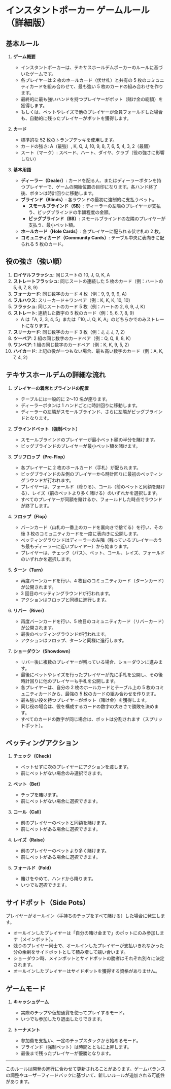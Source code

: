 # インスタントポーカー ゲームルール（詳細版）

## 基本ルール

1. **ゲーム概要**

   - インスタントポーカーは、テキサスホールデムポーカーのルールに基づいたゲームです。
   - 各プレイヤーは 2 枚のホールカード（伏せ札）と共有の 5 枚のコミュニティカードを組み合わせて、最も強い 5 枚のカードの組み合わせを作ります。
   - 最終的に最も強いハンドを持つプレイヤーがポット（賭け金の総額）を獲得します。
   - もしくは、ベットやレイズで他のプレイヤーが全員フォールドした場合も、自動的に残ったプレイヤーがポットを獲得します。

2. **カード**

   - 標準的な 52 枚のトランプデッキを使用します。
   - カードの強さ: A（最強）, K, Q, J, 10, 9, 8, 7, 6, 5, 4, 3, 2（最弱）
   - スート（マーク）: スペード、ハート、ダイヤ、クラブ（役の強さに影響しない）

3. **基本用語**

   - **ディーラー（Dealer）**: カードを配る人、またはディーラーボタンを持つプレイヤーで、ゲームの開始位置の目印になります。各ハンド終了後、ボタンは時計回りに移動します。
   - **ブラインド（Blinds）**: 各ラウンドの最初に強制的に支払うベット。
     - **スモールブラインド（SB）**: ディーラーの左隣のプレイヤーが支払う、ビッグブラインドの半額程度の金額。
     - **ビッグブラインド（BB）**: スモールブラインドの左隣のプレイヤーが支払う、最小ベット額。
   - **ホールカード（Hole Cards）**: 各プレイヤーに配られる伏せ札の 2 枚。
   - **コミュニティカード（Community Cards）**: テーブル中央に表向きに配られる 5 枚のカード。

## 役の強さ（強い順）

1. **ロイヤルフラッシュ**: 同じスートの 10, J, Q, K, A
2. **ストレートフラッシュ**: 同じスートの連続した 5 枚のカード（例：ハートの 5, 6, 7, 8, 9）
3. **フォーカード**: 同じ数字のカード 4 枚（例：9, 9, 9, 9, A）
4. **フルハウス**: スリーカード＋ワンペア（例：K, K, K, 10, 10）
5. **フラッシュ**: 同じスートのカード 5 枚（例：ハートの 2, 6, 9, J, K）
6. **ストレート**: 連続した数字の 5 枚のカード（例：5, 6, 7, 8, 9）
   - A は「A, 2, 3, 4, 5」または「10, J, Q, K, A」のどちらかでのみストレートになります。
7. **スリーカード**: 同じ数字のカード 3 枚（例：J, J, J, 7, 2）
8. **ツーペア**: 2 組の同じ数字のカードペア（例：Q, Q, 8, 8, K）
9. **ワンペア**: 1 組の同じ数字のカードペア（例：K, K, 9, 5, 2）
10. **ハイカード**: 上記の役が一つもない場合、最も高い数字のカード（例：A, K, 7, 4, 2）

## テキサスホールデムの詳細な流れ

1. **プレイヤーの着席とブラインドの配置**

   - テーブルには一般的に 2〜10 名が座ります。
   - ディーラーボタンは 1 ハンドごとに時計回りに移動します。
   - ディーラーの左隣がスモールブラインド、さらに左隣がビッグブラインドとなります。

2. **ブラインドベット（強制ベット）**

   - スモールブラインドのプレイヤーが最小ベット額の半分を賭けます。
   - ビッグブラインドのプレイヤーが最小ベット額を賭けます。

3. **プリフロップ（Pre-Flop）**

   - 各プレイヤーに 2 枚のホールカード（手札）が配られます。
   - ビッグブラインドの左側のプレイヤーから時計回りに最初のベッティングラウンドが行われます。
   - プレイヤーは、フォールド（降りる）、コール（前のベットと同額を賭ける）、レイズ（前のベットより多く賭ける）のいずれかを選択します。
   - すべてのプレイヤーが同額を賭けるか、フォールドした時点でラウンドが終了します。

4. **フロップ（Flop）**

   - バーンカード（山札の一番上のカードを裏向きで捨てる）を行い、その後 3 枚のコミュニティカードを一度に表向きに公開します。
   - ベッティングラウンドはディーラーの左隣（残っているプレイヤーのうち最もディーラーに近いプレイヤー）から始まります。
   - プレイヤーは、チェック（パス）、ベット、コール、レイズ、フォールドのいずれかを選択します。

5. **ターン（Turn）**

   - 再度バーンカードを行い、4 枚目のコミュニティカード（ターンカード）が公開されます。
   - 3 回目のベッティングラウンドが行われます。
   - アクションはフロップと同様に進行します。

6. **リバー（River）**

   - 再度バーンカードを行い、5 枚目のコミュニティカード（リバーカード）が公開されます。
   - 最後のベッティングラウンドが行われます。
   - アクションはフロップ、ターンと同様に進行します。

7. **ショーダウン（Showdown）**
   - リバー後に複数のプレイヤーが残っている場合、ショーダウンに進みます。
   - 最後にベットやレイズを行ったプレイヤーが先に手札を公開し、その後時計回りに他のプレイヤーも手札を公開します。
   - 各プレイヤーは、自分の 2 枚のホールカードとテーブル上の 5 枚のコミュニティカードから、最強の 5 枚のカードの組み合わせを作ります。
   - 最も強い役を持つプレイヤーがポット（賭け金）を獲得します。
   - 同じ役の場合は、役を構成するカードの数字の大きさで勝敗を決めます。
   - すべてのカードの数字が同じ場合は、ポットは分割されます（スプリットポット）。

## ベッティングアクション

1. **チェック（Check）**

   - ベットせずに次のプレイヤーにアクションを渡します。
   - 前にベットがない場合のみ選択できます。

2. **ベット（Bet）**

   - チップを賭けます。
   - 前にベットがない場合に選択できます。

3. **コール（Call）**

   - 前のプレイヤーのベットと同額を賭けます。
   - 前にベットがある場合に選択できます。

4. **レイズ（Raise）**

   - 前のプレイヤーのベットより多く賭けます。
   - 前にベットがある場合に選択できます。

5. **フォールド（Fold）**
   - 賭けをやめて、ハンドから降ります。
   - いつでも選択できます。

## サイドポット（Side Pots）

プレイヤーがオールイン（手持ちのチップをすべて賭ける）した場合に発生します。

- オールインしたプレイヤーは「自分の賭け金まで」のポットにのみ参加します（メインポット）。
- 残りのプレイヤー同士で、オールインしたプレイヤーが支払いきれなかった分の余剰をサイドポットとして積み増して競い合います。
- ショーダウン時、メインポットとサイドポットの勝者はそれぞれ別々に決定されます。
- オールインしたプレイヤーはサイドポットを獲得する資格がありません。

## ゲームモード

1. **キャッシュゲーム**

   - 実際のチップや仮想通貨を使ってプレイするモード。
   - いつでも参加したり退出したりできます。

2. **トーナメント**
   - 参加費を支払い、一定のチップスタックから始めるモード。
   - ブラインド（強制ベット）は時間とともに上昇します。
   - 最後まで残ったプレイヤーが優勝となります。

---

このルールは開発の進行に合わせて更新されることがあります。ゲームバランスの調整やユーザーフィードバックに基づいて、新しいルールが追加される可能性があります。
